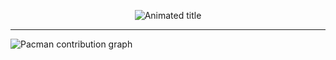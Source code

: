 <p align="center">
  <img src="https://readme-typing-svg.demolab.com?font=Fira+Code&weight=600&size=22&pause=1000&color=FF69B4&center=true&vCenter=true&width=750&lines=Data+Scientist+%7C+AI+Engineer+%7C+Computer+Vision" alt="Animated title" />
</p>



---

<picture>
  <source media="(prefers-color-scheme: dark)" srcset="https://raw.githubusercontent.com/r00na/n-/output/pacman-contribution-graph-dark.svg">
  <source media="(prefers-color-scheme: light)" srcset="https://raw.githubusercontent.com/r00na/n-/output/pacman-contribution-graph.svg">
  <img alt="Pacman contribution graph" src="https://raw.githubusercontent.com/YOUR_USERNAME/r00na/n-/pacman-contribution-graph.svg">
</picture>
